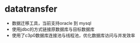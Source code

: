 # datatransfer
- 数据迁移工具，当前支持oracle 到 mysql
- 使用jdbc的方式链接原数据库与目标数据库
- 使用了c3p0数据库连接池与线程池，优化数据库访问与并发效率
